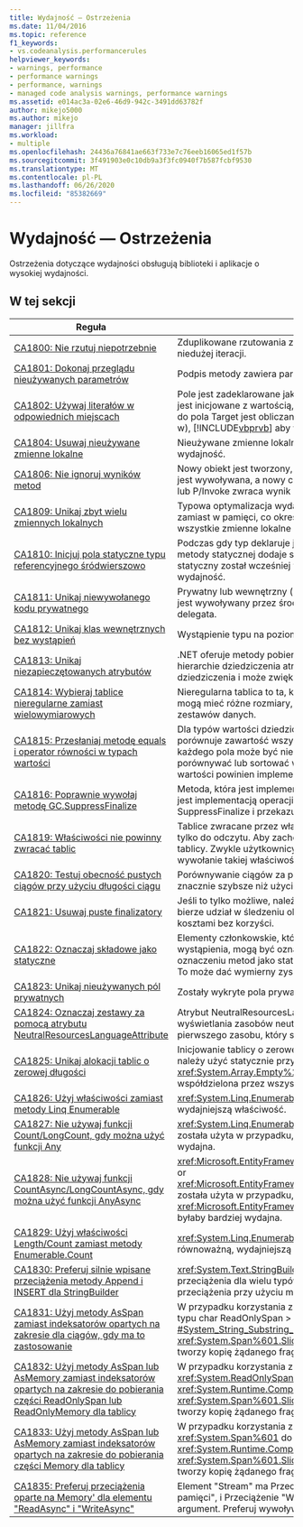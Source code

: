 ```yaml
---
title: Wydajność — Ostrzeżenia
ms.date: 11/04/2016
ms.topic: reference
f1_keywords:
- vs.codeanalysis.performancerules
helpviewer_keywords:
- warnings, performance
- performance warnings
- performance, warnings
- managed code analysis warnings, performance warnings
ms.assetid: e014ac3a-02e6-46d9-942c-3491dd63782f
author: mikejo5000
ms.author: mikejo
manager: jillfra
ms.workload:
- multiple
ms.openlocfilehash: 24436a76841ae663f733e7c76eeb16065ed1f57b
ms.sourcegitcommit: 3f491903e0c10db9a3f3fc0940f7b587fcbf9530
ms.translationtype: MT
ms.contentlocale: pl-PL
ms.lasthandoff: 06/26/2020
ms.locfileid: "85382669"
---
```

# <a name="performance-warnings"></a>Wydajność — Ostrzeżenia
Ostrzeżenia dotyczące wydajności obsługują biblioteki i aplikacje o wysokiej wydajności.

## <a name="in-this-section"></a>W tej sekcji

| Reguła | Opis |
| - | - |
| [CA1800: Nie rzutuj niepotrzebnie](../code-quality/ca1800.md) | Zduplikowane rzutowania zmniejszają wydajność, zwłaszcza gdy rzutowania są wykonywane w niedużej iteracji. |
| [CA1801: Dokonaj przeglądu nieużywanych parametrów](../code-quality/ca1801.md) | Podpis metody zawiera parametr, który nie jest używany w jej treści. |
| [CA1802: Używaj literałów w odpowiednich miejscach](../code-quality/ca1802.md) | Pole jest zadeklarowane jako static i tylko do odczytu (Shared i ReadOnly in [!INCLUDE[vbprvb](../code-quality/includes/vbprvb_md.md)] ) i jest inicjowane z wartością, która jest obliczanej w czasie kompilacji. Ponieważ wartość przypisana do pola Target jest obliczanej w czasie kompilacji, należy zmienić deklarację na pole const (const w), [!INCLUDE[vbprvb](../code-quality/includes/vbprvb_md.md)] aby wartość była obliczana w czasie kompilacji, a nie w czasie wykonywania. |
| [CA1804: Usuwaj nieużywane zmienne lokalne](../code-quality/ca1804.md) | Nieużywane zmienne lokalne i niepotrzebne przydziały zwiększają rozmiar zestawu i zmniejszają wydajność. |
| [CA1806: Nie ignoruj wyników metod](../code-quality/ca1806.md) | Nowy obiekt jest tworzony, ale nigdy nie jest używany lub metoda, która tworzy i zwraca nowy ciąg, jest wywoływana, a nowy ciąg nigdy nie jest używany lub metoda Component Object Model (COM) lub P/Invoke zwraca wynik HRESULT lub kod błędu, który nigdy nie jest używany. |
| [CA1809: Unikaj zbyt wielu zmiennych lokalnych](../code-quality/ca1809.md) | Typowa optymalizacja wydajności polega na przechowywaniu wartości w rejestrze procesora zamiast w pamięci, co określa się jako „rejestrowanie wartości”.  Aby zwiększyć szansę, że wszystkie zmienne lokalne są przechowywane, Ogranicz liczbę zmiennych lokalnych do 64. |
| [CA1810: Inicjuj pola statyczne typu referencyjnego śródwierszowo](../code-quality/ca1810.md) | Podczas gdy typ deklaruje jawny, statyczny konstruktor, kompilator just in time (JIT) do każdej metody statycznej dodaje sprawdzenie i konstruktora wystąpienia, aby upewnić się, że konstruktor statyczny został wcześniej wywołany. Sprawdzenia konstruktora statycznego mogą obniżyć wydajność. |
| [CA1811: Unikaj niewywołanego kodu prywatnego](../code-quality/ca1811.md) | Prywatny lub wewnętrzny (na poziomie zestawu) nie ma elementów wywołujących w zestawie, nie jest wywoływany przez środowisko uruchomieniowe języka wspólnego i nie jest wywoływany przez delegata. |
| [CA1812: Unikaj klas wewnętrznych bez wystąpień](../code-quality/ca1812.md) | Wystąpienie typu na poziomie zestawu nie jest tworzone przez kod w zestawie. |
| [CA1813: Unikaj niezapieczętowanych atrybutów](../code-quality/ca1813.md) | .NET oferuje metody pobierania atrybutów niestandardowych. Domyślnie te metody wyszukują hierarchie dziedziczenia atrybutu. Plombowanie atrybutu eliminuje wyszukiwanie przez hierarchię dziedziczenia i może zwiększyć wydajność. |
| [CA1814: Wybieraj tablice nieregularne zamiast wielowymiarowych](../code-quality/ca1814.md) | Nieregularna tablica to ta, której elementy są tablicami. Tablice, które składają się na elementy, mogą mieć różne rozmiary, co może spowodować mniejsze ilości wolnego miejsca dla niektórych zestawów danych. |
| [CA1815: Przesłaniaj metodę equals i operator równości w typach wartości](../code-quality/ca1815.md) | Dla typów wartości dziedziczona implementacja operatora Equas wykorzystuje bibliotekę odbić i porównuje zawartość wszystkich pól. Odbicie jest obliczeniowo kosztowne, a porównanie równości każdego pola może być niepotrzebne. Jeśli można się spodziewać, że użytkownicy będą porównywać lub sortować wystąpienia lub używać wystąpień jako kluczy tabel haszowanych, typ wartości powinien implementować Equals. |
| [CA1816: Poprawnie wywołaj metodę GC.SuppressFinalize](../code-quality/ca1816.md) | Metoda, która jest implementacją Dispose, nie wywołuje GC. SuppressFinalize lub metoda, która nie jest implementacją operacji Dispose. SuppressFinalize lub metoda wywołuje metodę GC. SuppressFinalize i przekazuje coś innego niż to (ja in [!INCLUDE[vbprvb](../code-quality/includes/vbprvb_md.md)] ). |
| [CA1819: Właściwości nie powinny zwracać tablic](../code-quality/ca1819.md) | Tablice zwracane przez właściwości nie są chronione przed zapisem, nawet jeśli właściwość jest tylko do odczytu. Aby zachować tablicę odporną na manipulacje, właściwość musi zwracać kopię tablicy. Zwykle użytkownicy nie rozumieją, jakie niekorzystne następstwa dla wydajności ma wywołanie takiej właściwości. |
| [CA1820: Testuj obecność pustych ciągów przy użyciu długości ciągu](../code-quality/ca1820.md) | Porównywanie ciągów za pomocą właściwości String.Length lub metody String.IsNullOrEmpty jest znacznie szybsze niż użycie operatora Equals. |
| [CA1821: Usuwaj puste finalizatory](../code-quality/ca1821.md) | Jeśli to tylko możliwe, należy unikać finalizatorów ze względu na dodatkowe obciążenie, które bierze udział w śledzeniu okresu istnienia obiektu. Pusty finalizator wiąże się z dodatkowymi kosztami bez korzyści. |
| [CA1822: Oznaczaj składowe jako statyczne](../code-quality/ca1822.md) | Elementy członkowskie, które nie uzyskują dostępu do danych wystąpienia lub wywołania metody wystąpienia, mogą być oznaczone jako statyczne (udostępnione w [!INCLUDE[vbprvb](../code-quality/includes/vbprvb_md.md)] ). Po oznaczeniu metod jako statyczne kompilator wygeneruje niewirtualne wywołania do tych członków. To może dać wymierny zysk wydajnościowy dla kodu wrażliwego na wydajność. |
| [CA1823: Unikaj nieużywanych pól prywatnych](../code-quality/ca1823.md) | Zostały wykryte pola prywatne, które w zestawie nie są widoczne jako dostępne. |
| [CA1824: Oznaczaj zestawy za pomocą atrybutu NeutralResourcesLanguageAttribute](../code-quality/ca1824.md) | Atrybut NeutralResourcesLanguage informuje ResourceManager języka, który był używany do wyświetlania zasobów neutralnej kultury dla zestawu. To zwiększa wydajność wyszukiwania dla pierwszego zasobu, który się ładuje i może zmniejszyć zestaw roboczy. |
| [CA1825: Unikaj alokacji tablic o zerowej długości](../code-quality/ca1825.md) | Inicjowanie tablicy o zerowej długości prowadzi do niepotrzebnej alokacji pamięci. Zamiast tego należy użyć statycznie przydzielonego wystąpienia pustej tablicy przez wywołanie <xref:System.Array.Empty%2A?displayProperty=nameWithType> . Alokacja pamięci jest współdzielona przez wszystkie wywołania tej metody. |
| [CA1826: Użyj właściwości zamiast metody Linq Enumerable](../code-quality/ca1826.md) | <xref:System.Linq.Enumerable>Metoda LINQ została użyta na typie, który obsługuje równoważną, wydajniejszą właściwość. |
| [CA1827: Nie używaj funkcji Count/LongCount, gdy można użyć funkcji Any](../code-quality/ca1827.md) | <xref:System.Linq.Enumerable.Count%2A>Metoda or <xref:System.Linq.Enumerable.LongCount%2A> została użyta w przypadku, gdy <xref:System.Linq.Enumerable.Any%2A> Metoda byłaby bardziej wydajna. |
| [CA1828: Nie używaj funkcji CountAsync/LongCountAsync, gdy można użyć funkcji AnyAsync](../code-quality/ca1828.md) | <xref:Microsoft.EntityFrameworkCore.EntityFrameworkQueryableExtensions.CountAsync%2A>Metoda or <xref:Microsoft.EntityFrameworkCore.EntityFrameworkQueryableExtensions.LongCountAsync%2A> została użyta w przypadku, gdy <xref:Microsoft.EntityFrameworkCore.EntityFrameworkQueryableExtensions.AnyAsync%2A> Metoda byłaby bardziej wydajna. |
| [CA1829: Użyj właściwości Length/Count zamiast metody Enumerable.Count](../code-quality/ca1829.md) | <xref:System.Linq.Enumerable.Count%2A>Metoda LINQ została użyta w typie, który obsługuje równoważną, wydajniejszą `Length` lub `Count` Właściwość. |
| [CA1830: Preferuj silnie wpisane przeciążenia metody Append i INSERT dla StringBuilder](../code-quality/ca1830.md) | <xref:System.Text.StringBuilder.Append%2A>i <xref:System.Text.StringBuilder.Insert%2A> Podaj przeciążenia dla wielu typów poza typem system. String.  Jeśli to możliwe, Preferuj silnie wpisane przeciążenia przy użyciu metody ToString () i przeciążenia opartego na ciągach. |
| [CA1831: Użyj metody AsSpan zamiast indeksatorów opartych na zakresie dla ciągów, gdy ma to zastosowanie](../code-quality/ca1831.md) | W przypadku korzystania z indeksatora zakresu w ciągu i niejawnego przypisywania wartości do &lt; typu char ReadOnlySpan &gt; , Metoda <xref:System.String.Substring%2A?#System_String_Substring_System_Int32_System_Int32_> zostanie użyta zamiast <xref:System.Span%601.Slice%2A?#System_Span_1_Slice_System_Int32_System_Int32_> , która tworzy kopię żądanego fragmentu ciągu. |
| [CA1832: Użyj metody AsSpan lub AsMemory zamiast indeksatorów opartych na zakresie do pobierania części ReadOnlySpan lub ReadOnlyMemory dla tablicy](../code-quality/ca1832.md) | W przypadku korzystania z indeksatora zakresu w tablicy i niejawnego przypisywania wartości <xref:System.ReadOnlySpan%601> do <xref:System.ReadOnlyMemory%601> typu lub, Metoda <xref:System.Runtime.CompilerServices.RuntimeHelpers.GetSubArray%2A> zostanie użyta zamiast <xref:System.Span%601.Slice%2A?#System_Span_1_Slice_System_Int32_System_Int32_> , która tworzy kopię żądanego fragmentu tablicy. |
| [CA1833: Użyj metody AsSpan lub AsMemory zamiast indeksatorów opartych na zakresie do pobierania części Memory dla tablicy](../code-quality/ca1833.md) | W przypadku korzystania z indeksatora zakresu w tablicy i niejawnego przypisywania wartości <xref:System.Span%601> do <xref:System.Memory%601> typu lub, Metoda <xref:System.Runtime.CompilerServices.RuntimeHelpers.GetSubArray%2A> zostanie użyta zamiast <xref:System.Span%601.Slice%2A?#System_Span_1_Slice_System_Int32_System_Int32_> , która tworzy kopię żądanego fragmentu tablicy. |
| [CA1835: Preferuj przeciążenia oparte na Memory' dla elementu "ReadAsync" i "WriteAsync"](../code-quality/ca1835.md) | Element "Stream" ma Przeciążenie "ReadAsync", które przyjmuje &lt; &gt; jako pierwszy argument "bajt pamięci", i Przeciążenie "WriteAsync", które pobiera "ReadOnlyMemory &lt; Byte &gt; " jako pierwszy argument. Preferuj wywoływanie przeciążeń opartych na pamięci, co jest bardziej wydajne. |
